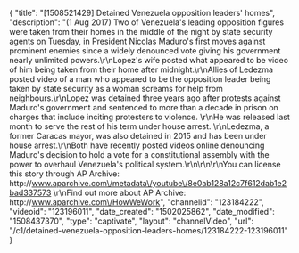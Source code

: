 {
    "title": "[1508521429] Detained Venezuela opposition leaders' homes",
    "description": "(1 Aug 2017) Two of Venezuela's leading opposition figures were taken from their homes in the middle of the night by state security agents on Tuesday, in President Nicolas Maduro's first moves against prominent enemies since a widely denounced vote giving his government nearly unlimited powers.\r\nLopez's wife posted what appeared to be video of him being taken from their home after midnight.\r\nAllies of Ledezma posted video of a man who appeared to be the opposition leader being taken by state security as a woman screams for help from neighbours.\r\nLopez was detained three years ago after protests against Maduro's government and sentenced to more than a decade in prison on charges that include inciting protesters to violence. \r\nHe was released last month to serve the rest of his term under house arrest. \r\nLedezma, a former Caracas mayor, was also detained in 2015 and has been under house arrest.\r\nBoth have recently posted videos online denouncing Maduro's decision to hold a vote for a constitutional assembly with the power to overhaul Venezuela's political system.\r\n\r\n\r\nYou can license this story through AP Archive: http:\/\/www.aparchive.com\/metadata\/youtube\/8e0ab128a12c7f612dab1e2bad337573 \r\nFind out more about AP Archive: http:\/\/www.aparchive.com\/HowWeWork",
    "channelid": "123184222",
    "videoid": "123196011",
    "date_created": "1502025862",
    "date_modified": "1508437370",
    "type": "captivate",
    "layout": "channelVideo",
    "url": "\/c1\/detained-venezuela-opposition-leaders-homes\/123184222-123196011"
}